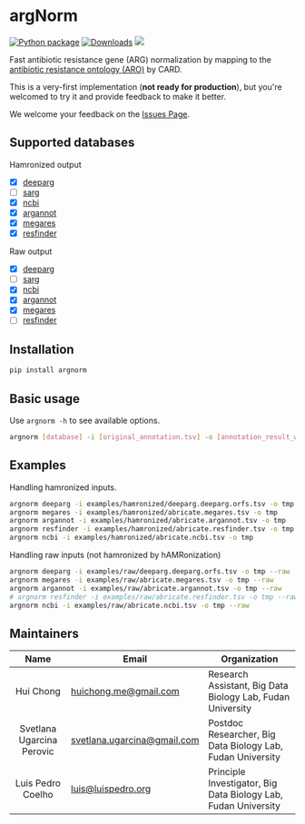 # argNorm

[![Python package](https://github.com/BigDataBiology/argNorm/actions/workflows/python-package.yml/badge.svg)](https://github.com/BigDataBiology/argNorm/actions/workflows/python-package.yml)
[![Downloads](https://pepy.tech/badge/argNorm)](https://pepy.tech/project/argNorm)
![](https://img.shields.io/badge/status-alpha-red?style=flat) 
<!-- ![](https://img.shields.io/github/license/BigDataBiology/argNorm?style=flat) -->

Fast antibiotic resistance gene (ARG) normalization by mapping to the [antibiotic resistance ontology (ARO)](https://obofoundry.org/ontology/aro.html) by CARD.

This is a very-first implementation (**not ready for production**), but you're welcomed to try it and provide feedback to make it better. 

We welcome your feedback on the [Issues Page](https://github.com/BigDataBiology/argNorm/issues). 

## Supported databases

Hamronized output

- [x] [deeparg](https://bitbucket.org/gusphdproj/deeparg-largerepo/src/master/database/v2/features.fasta)
- [ ] [sarg](https://smile.hku.hk/SARGs/static/images/Ublastx_stageone2.3.tar.gz)
- [x] [ncbi](https://ftp.ncbi.nlm.nih.gov/pathogen/Antimicrobial_resistance/AMRFinderPlus/database/latest/AMRProt)
- [x] [argannot](https://github.com/tseemann/abricate/tree/master/db/argannot)
- [x] [megares](https://github.com/tseemann/abricate/tree/master/db/megares)
- [x] [resfinder](https://bitbucket.org/genomicepidemiology/resfinder_db)

Raw output

- [x] [deeparg](https://bitbucket.org/gusphdproj/deeparg-largerepo/src/master/database/v2/features.fasta)
- [ ] [sarg](https://smile.hku.hk/SARGs/static/images/Ublastx_stageone2.3.tar.gz)
- [x] [ncbi](https://ftp.ncbi.nlm.nih.gov/pathogen/Antimicrobial_resistance/AMRFinderPlus/database/latest/AMRProt)
- [x] [argannot](https://github.com/tseemann/abricate/tree/master/db/argannot)
- [x] [megares](https://github.com/tseemann/abricate/tree/master/db/megares)
- [ ] [resfinder](https://bitbucket.org/genomicepidemiology/resfinder_db)

## Installation

```bash
pip install argnorm
```

## Basic usage

Use `argnorm -h` to see available options.

```bash
argnorm [database] -i [original_annotation.tsv] -o [annotation_result_with_aro.tsv]
```

## Examples

Handling hamronized inputs.

```bash
argnorm deeparg -i examples/hamronized/deeparg.deeparg.orfs.tsv -o tmp
argnorm megares -i examples/hamronized/abricate.megares.tsv -o tmp
argnorm argannot -i examples/hamronized/abricate.argannot.tsv -o tmp
argnorm resfinder -i examples/hamronized/abricate.resfinder.tsv -o tmp
argnorm ncbi -i examples/hamronized/abricate.ncbi.tsv -o tmp
```

Handling raw inputs (not hamronized by hAMRonization)

```bash
argnorm deeparg -i examples/raw/deeparg.deeparg.orfs.tsv -o tmp --raw
argnorm megares -i examples/raw/abricate.megares.tsv -o tmp --raw
argnorm argannot -i examples/raw/abricate.argannot.tsv -o tmp --raw
# argnorm resfinder -i examples/raw/abricate.resfinder.tsv -o tmp --raw
argnorm ncbi -i examples/raw/abricate.ncbi.tsv -o tmp --raw
```

## Maintainers

|   Name    | Email                 | Organization                                                 |
| :-------: | --------------------- | ------------------------------------------------------------ |
| Hui Chong | huichong.me@gmail.com | Research Assistant, Big Data Biology Lab, Fudan University |
| Svetlana Ugarcina Perovic | svetlana.ugarcina@gmail.com | Postdoc Researcher, Big Data Biology Lab, Fudan University |
| Luis Pedro Coelho | luis@luispedro.org | Principle Investigator, Big Data Biology Lab, Fudan University |

